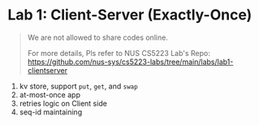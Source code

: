 # Lab 1: Client-Server (Exactly-Once)

> We are not allowed to share codes online. 
>
> For more details, Pls refer to NUS CS5223 Lab's Repo: https://github.com/nus-sys/cs5223-labs/tree/main/labs/lab1-clientserver



1. kv store, support `put`, `get`, and `swap`
2. at-most-once app
3. retries logic on Client side
4. seq-id maintaining